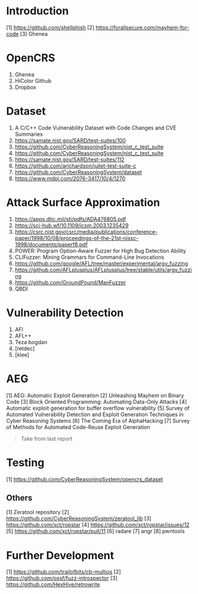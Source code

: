 # Introduction

[1] https://github.com/shellphish
[2] https://forallsecure.com/mayhem-for-code
[3] Ghenea

# OpenCRS

1. Ghenea
2. HiColor Github
3. Dropbox

# Dataset

1. A C/C++ Code Vulnerability Dataset with Code Changes and CVE Summaries
2. https://samate.nist.gov/SARD/test-suites/100
3. https://github.com/CyberReasoningSystem/nist_c_test_suite
4. https://github.com/CyberReasoningSystem/nist_c_test_suite
5. https://samate.nist.gov/SARD/test-suites/112
6. https://github.com/arichardson/juliet-test-suite-c
7. https://github.com/CyberReasoningSystem/dataset
8. https://www.mdpi.com/2076-3417/10/4/1270

# Attack Surface Approximation

1. https://apps.dtic.mil/sti/pdfs/ADA476805.pdf
2. https://sci-hub.wf/10.1109/icsm.2003.1235429
3. https://csrc.nist.gov/csrc/media/publications/conference-paper/1998/10/08/proceedings-of-the-21st-nissc-1998/documents/paperf8.pdf
4. POWER: Program Option-Aware Fuzzer for High Bug Detection Ability
5. CLIFuzzer: Mining Grammars for Command-Line Invocations
6. https://github.com/google/AFL/tree/master/experimental/argv_fuzzing
7. https://github.com/AFLplusplus/AFLplusplus/tree/stable/utils/argv_fuzzing
8. https://github.com/GroundPound/ManFuzzer
9. QBDI

# Vulnerability Detection

1. AFl
2. AFL++
3. Teza bogdan
4. [retdec]
5. [klee]

# AEG

[1] AEG: Automatic Exploit Generation
[2] Unleashing Mayhem on Binary Code
[3] Block Oriented Programming: Automating Data-Only Attacks
[4] Automatic exploit generation for buffer overflow vulnerability
[5] Survey of Automated Vulnerability Detection and Exploit Generation Techniques in Cyber Reasoning Systems
[6] The Coming Era of AlphaHacking
[7] Survey of Methods for Automated Code-Reuse Exploit Generation

> Take from last report

# Testing

[1] https://github.com/CyberReasoningSystem/opencrs_dataset

## Others

[1] Zeratool repository
[2] https://github.com/CyberReasoningSystem/zeratool_lib
[3] https://github.com/xct/ropstar
[4] https://github.com/xct/ropstar/issues/12
[5] https://github.com/xct/ropstar/pull/11
[6] radare
[7] angr
[8] pwntools

# Further Development

[1] https://github.com/trailofbits/cb-multios
[2] https://github.com/ossf/fuzz-introspector
[3] https://github.com/HexHive/retrowrite